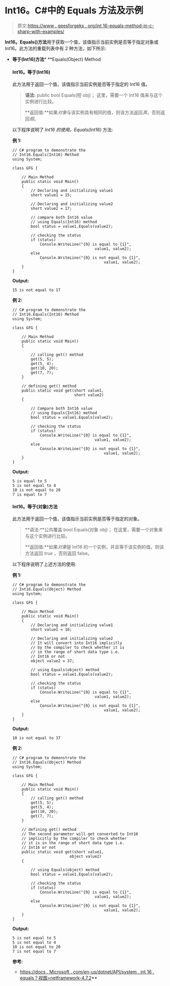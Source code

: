 # Int16。C#中的 Equals 方法及示例

> 原文:[https://www . geesforgeks . org/int 16-equals-method-in-c-sharp-with-examples/](https://www.geeksforgeeks.org/int16-equals-method-in-c-sharp-with-examples/)

**Int16。Equals()方法**用于获取一个值，该值指示当前实例是否等于指定对象或 Int16。此方法的重载列表中有 2 种方法，如下所示:

*   **等于(Int16)方法***   **Equals(Object) Method

    #### Int16。等于(Int16)

    此方法用于返回一个值，该值指示当前实例是否等于指定的 Int16 值。

    > **语法:** public bool Equals(短 obj)；
    > 这里，需要一个 Int16 值来与这个实例进行比较。
    > 
    > **返回值:**如果*对象*与该实例具有相同的值，则该方法返回*真*，否则返回*假*。

    以下程序说明了 *Int16 的使用。Equals(Int16)* 方法:

    **例 1:**

    ```
    // C# program to demonstrate the
    // Int16.Equals(Int16) Method
    using System;

    class GFG {

        // Main Method
        public static void Main()
        {
            // Declaring and initializing value1
            short value1 = 15;

            // Declaring and initializing value2
            short value2 = 17;

            // compare both Int16 value
            // using Equals(Int16) method
            bool status = value1.Equals(value2);

            // checking the status
            if (status)
                Console.WriteLine("{0} is equal to {1}",
                                        value1, value2);
            else
                Console.WriteLine("{0} is not equal to {1}",
                                            value1, value2);
        }
    }
    ```

    **Output:**

    ```
    15 is not equal to 17

    ```

    **例 2:**

    ```
    // C# program to demonstrate the
    // Int16.Equals(Int16) Method
    using System;

    class GFG {

        // Main Method
        public static void Main()
        {

            // calling get() method
            get(5, 5);
            get(5, 4);
            get(10, 20);
            get(7, 7);
        }

        // defining get() method
        public static void get(short value1,
                               short value2)
        {

            // Compare both Int16 value
            // using Equals(Int16) method
            bool status = value1.Equals(value2);

            // checking the status
            if (status)
                Console.WriteLine("{0} is equal to {1}",
                                        value1, value2);
            else
                Console.WriteLine("{0} is not equal to {1}",
                                            value1, value2);
        }
    }
    ```

    **Output:**

    ```
    5 is equal to 5
    5 is not equal to 4
    10 is not equal to 20
    7 is equal to 7

    ```

    #### Int16。等于(对象)方法

    此方法用于返回一个值，该值指示当前实例是否等于指定的对象。

    > **语法:**公共覆盖 bool Equals(对象 obj)；
    > 在这里，需要一个对象来与这个实例进行比较。
    > 
    > **返回值:**如果*对象*是 Int16 的一个实例，并且等于该实例的值，则该方法返回 *true* ，否则返回 false。

    以下程序说明了上述方法的使用:

    **例 1:**

    ```
    // C# program to demonstrate the
    // Int16.Equals(Object) Method
    using System;

    class GFG {

        // Main Method
        public static void Main()
        {
            // Declaring and initializing value1
            short value1 = 10;

            // Declaring and initializing value2
            // It will convert into Int16 implicitly 
            // by the compiler to check whether it is 
            // in the range of short data type i.e. 
            // Int16 or not
            object value2 = 37;

            // using Equals(object) method
            bool status = value1.Equals(value2);

            // checking the status
            if (status)
                Console.WriteLine("{0} is equal to {1}",
                                        value1, value2);
            else
                Console.WriteLine("{0} is not equal to {1}",
                                            value1, value2);
        }
    }
    ```

    **Output:**

    ```
    10 is not equal to 37

    ```

    **例 2:**

    ```
    // C# program to demonstrate the
    // Int16.Equals(Object) Method
    using System;

    class GFG {

        // Main Method
        public static void Main()
        {
            // calling get() method
            get(5, 5);
            get(5, 4);
            get(10, 20);
            get(7, 7);
        }

        // defining get() method
        // The second parameter will get converted to Int16  
        // implicitly by the compiler to check whether  
        // it is in the range of short data type i.e. 
        // Int16 or not
        public static void get(short value1,
                             object value2)
        {

            // using Equals(object) method
            bool status = value1.Equals(value2);

            // checking the status
            if (status)
                Console.WriteLine("{0} is equal to {1}",
                                        value1, value2);
            else
                Console.WriteLine("{0} is not equal to {1}",
                                            value1, value2);
        }
    }
    ```

    **Output:**

    ```
    5 is not equal to 5
    5 is not equal to 4
    10 is not equal to 20
    7 is not equal to 7

    ```

    **参考:**

    *   [https://docs . Microsoft . com/en-us/dotnet/API/system . int 16 . equals？视图=netframework-4.7.2](https://docs.microsoft.com/en-us/dotnet/api/system.int16.equals?view=netframework-4.7.2)**